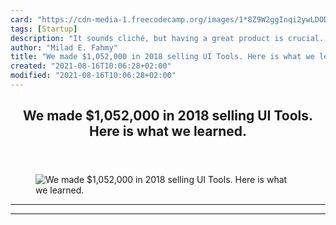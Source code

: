 ```yaml
---
card: "https://cdn-media-1.freecodecamp.org/images/1*8Z9W2ggInqi2ywLDODxu5w.jpeg"
tags: [Startup]
description: "It sounds cliché, but having a great product is crucial. I sa"
author: "Milad E. Fahmy"
title: "We made $1,052,000 in 2018 selling UI Tools. Here is what we learned."
created: "2021-08-16T10:06:28+02:00"
modified: "2021-08-16T10:06:28+02:00"
---
```

<div class="site-wrapper">
<main id="site-main" class="site-main outer">
<div class="inner">
<article class="post-full post tag-startup tag-entrepreneurship tag-web-development tag-web-design tag-tech ">
<header class="post-full-header">
<h1 class="post-full-title">We made $1,052,000 in 2018 selling UI Tools. Here is what we learned.</h1>
</header>
<figure class="post-full-image">
<picture>
<source media="(max-width: 700px)" sizes="1px" srcset="data:image/gif;base64,R0lGODlhAQABAIAAAAAAAP///yH5BAEAAAAALAAAAAABAAEAAAIBRAA7 1w">
<source media="(min-width: 701px)" sizes="(max-width: 800px) 400px,
(max-width: 1170px) 700px,
1400px" srcset="https://cdn-media-1.freecodecamp.org/images/1*8Z9W2ggInqi2ywLDODxu5w.jpeg 300w,
https://cdn-media-1.freecodecamp.org/images/1*8Z9W2ggInqi2ywLDODxu5w.jpeg 600w,
https://cdn-media-1.freecodecamp.org/images/1*8Z9W2ggInqi2ywLDODxu5w.jpeg 1000w,
https://cdn-media-1.freecodecamp.org/images/1*8Z9W2ggInqi2ywLDODxu5w.jpeg 2000w">
<img onerror="this.style.display='none'" src="https://cdn-media-1.freecodecamp.org/images/1*8Z9W2ggInqi2ywLDODxu5w.jpeg" alt="We made $1,052,000 in 2018 selling UI Tools. Here is what we learned.">
</picture>
</figure>
<section class="post-full-content">
<div class="post-content">
</div>
<hr>
<hr>
</section>
</article>
</div>
</main>
</div>
<!-- Google Tag Manager (noscript) -->
<!-- End Google Tag Manager (noscript) -->
